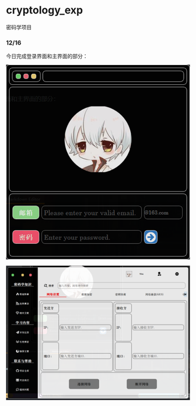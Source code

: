 # cryptology_exp

密码学项目

### 12/16

今日完成登录界面和主界面的部分：

![image.png](./assets/1639662560341-image.png)

![image.png](./assets/1639662580337-image.png)
